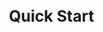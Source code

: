 ---
title: Quick Start
content-type: "api-doc"
order: 2

sections:
  - title: "Register as an API Client"
    anchor: "quick-start--register-api-client"
    content: |
      Request access by completing [this form]{{ connect.interest-form | strip }}. Once approved, you'll receive a `partner_id` and `partner_key` for authenticating your API calls.

  - title: "Obtain an Access Token"
    anchor: "quick-start--obtain-access-token"
    content: |
      After you receive your `partner_id` and `partner_key`, you'll need to obtain an access token. Calls to the API are authenticated with an access token associated with a Stitch account. Your application can get an access token in one of two ways:

        - By creating a [new Stitch client account](#generate-access-token-new-stitch-client), or
        - By using OAuth to get authorization to an [existing Stitch account](##existing-stitch-clients-oauth2)

        Either method will provide your application with an access token and a Stitch client ID. This information should be stored somewhere safe and passed into the header of every API request for the Stitch client's account. The token will never expire, but the user may revoke access at any time.

        Keep in mind that Stitch client accounts are both owned and managed by the users themselves. For more information on authenticating with the API, refer to the [Authentication guide]({{ api.authentication }}).

  - title: "Create a Destination"
    anchor: "quick-start--create-a-destination"
    content: |
      If you're providing a destination for the Stitch client's account, we recommend connecting the destination immediately after the account is created. This ensures that Stitch will have a place to load replicated data as soon as data sources are added.

      The first step to [creating a destination]({{ api.core-objects.destinations.create.anchor }}) is providing the attributes required for the destination's configuration, or form. These attributes are passed in the body of your request as the `connection` argument, along with the destination's `type`:

      ```curl
      curl -X POST {{ api.base-url }}{{ api.core-objects.destinations.create.name | flatify }}
           -H "Authorization: Bearer <ACCESS_TOKEN>" 
           -H "Content-Type: application/json"
           -d "{
                "type":"redshift",
                "connection": {
                  "host": "<HOST>",
                  "port": 5439,
                  "username": "<USERNAME>",
                  "database": "<DATABASE>",
                  "password": "<PASSWORD>",
                  "ssl": false
                  }
               }"
      ```

      Refer to the [Destination Form Properties object]({{ api.form-properties.destination-forms.section | flatify }}) to retrieve the attributes required for the `connection` argument for each destination type. **Note**: Each destination has its own unique configuration and set of form attributes.

  - title: "Create a Source"
    anchor: "quick-start--create-a-source"
    content: |
      Source creation is performed through a sequence of [connection steps]({{ api.data-structures.connection-steps.section }}). The required steps and the order of those steps are unique to the source type and are defined in its [Report Card]({{ api.data-structures.report-cards.section }}) object. All source creation, however, begins at the `form` step.

      {% capture tip-source-types %}
      Use the [Source Type endpoint]({{ api.core-objects.source-types.section }}) to prep for source creation. This endpoint contains information about the configuration process, including the required [Source Form Properties]({{ api.form-properties.source-forms.section }}) and expected properties within each connection step.<br><br>

      With this endpoint, you could dynamically generate a UI or initial setup forms for each source type you want to include in your application.
      {% endcapture %}

      {% include tip.html content=tip-source-types %}

      In the example below, we'll use the Source Types endpoint to retrieve the source form properties for HubSpot, which has a `type` of `platform.hubspot`.

    subsections:
      - title: "Get the Source's Report Card"
        anchor: "quick-start--get-hubspot-report-card"
        content: |
          Using the Source Types endpoint, retrieve the report card for `platform.hubspot`:

          ```curl
          curl -X GET {{ api.base-url}}{{ api.core-objects.source-types.base | flatify }}/platform.hubspot
               -H 'Authorization: Bearer <ACCESS_TOKEN>'
          ```

          The response, or the report card for `platform.hubspot`, will include HubSpot's [Source Form Properties]({{ api.core-objects.sources.create.anchor }}). These are the parameters that are required to complete a source's `form` step.

      - title: "Locate Required Form Properties in the Report Card"
        anchor: "quick-start--locate-form-properties"
        content: |
          Use the response from the previous step to locate the required properties for the `form` step.

          **Note**: You do not have to provide system-provided properties to create a source.

          ```json
          {  
             "type":"platform.hubspot",
             "current_step":1,
             "current_step_hints":{  
                "api":{  
                   "method":"POST",
                   "url":"{{ api.core-objects.sources.create.name | flatify }}"
                },
                "js":{  
                   "function":"addSource",
                   "options":{  
                      "type":"platform.hubspot"
                   }
                }
             },
             "steps":[  
                {  
                   "type":"form",                                 /* form step */
                   "properties":[
                      {  
                         "name":"image_version",                  /* system-provided property */
                         "required_to_be_fully_configured":true,
                         "provided":false,
                         "is_credential":false,
                         "system_provided":true
                      },
                      {  
                         "name":"frequency_in_minutes",           /* required property */
                         "required_to_be_fully_configured":true,
                         "provided":false,
                         "is_credential":false,
                         "system_provided":false
                      },
                      {  
                         "name":"start_date",                     /* required property */
                         "required_to_be_fully_configured":true,
                         "provided":false,
                         "is_credential":false,
                         "system_provided":false
                      }
                   ]
                },
                {  
                   "type":"oauth",
                   "properties":[...]
                },
                {  
                   "type":"discover_schema",
                   "properties":[ ]
                },
                {  
                   "type":"field_selection",
                   "properties":[ ]
                },
                {  
                   "type":"fully_configured",
                   "properties":[ ]
                }
             ]
          }
          ```

          For `platform.hubspot`, the `frequency_in_minutes` and `start_date` properties must be provided to complete the `form` step.

      - title: "Create the Source"
        anchor: "quick-start--create-source"
        content: |
          Now that the required `properties` for HubSpot have been retrieved, we can create the HubSpot source:

          ```curl
            curl -X POST {{ api.base-url}}{{ api.core-objects.sources.create.name | flatify }}
                 -H "Authorization: Bearer <ACCESS_TOKEN>" 
                 -H "Content-Type: application/json"
                 -d "{  
                         "type":"platform.hubspot",
                         "display_name":"HubSpot",
                         "properties":{  
                            "start_date":"2018-01-01T00:00:00Z",
                            "frequency_in_minutes":"360"
                         }
                      }"
            ```

          If successful, the API will return a `200 OK` status a [Source object]({{ api.core-objects.sources.object }}) with a `report_card` property:

          ```json
          {
             "properties":{
                "frequency_in_minutes":"30",
                "image_version":"1.latest",
                "start_date":"2018-01-01T00:00:00Z"
             },
             "updated_at":"2018-02-06T16:25:06Z",
             "check_job_name":null,
             "name":"hubspot",
             "type":"platform.hubspot",
             "deleted_at":null,
             "system_paused_at":null,
             "stitch_client_id":<ACCOUNT_ID>,
             "paused_at":null,
             "id":45612,                                          /* Source ID */
             "display_name":"HubSpot",
             "created_at":"2018-02-06T16:25:06Z",
             "report_card":{
                "type":"platform.hubspot",
                "current_step":2,
                "steps":[
                   {
                      "type":"form",
                      "properties":[
                         {
                            "name":"image_version",
                            "is_required":true,
                            "provided":true,
                            "is_credential":false,
                            "system_provided":true,
                            "json_schema":null
                         },
                         {
                            "name":"frequency_in_minutes",
                            "is_required":true,
                            "provided":true,
                            "is_credential":false,
                            "system_provided":false,
                            "json_schema":{
                               "type":"string",
                               "pattern":"^\\d+$"
                            }
                         },
                         {
                            "name":"start_date",
                            "is_required":true,
                            "provided":true,
                            "is_credential":false,
                            "system_provided":false,
                            "json_schema":{
                               "type":"string",
                               "pattern":"^\\d{4}-\\d{2}-\\d{2}T00:00:00Z$"
                            }
                         }
                      ]
                   },
                   {
                      "type":"oauth",
                      "properties":[
                         {
                            "name":"client_id",
                            "is_required":true,
                            "provided":false,
                            "is_credential":true,
                            "system_provided":true,
                            "json_schema":{
                               "type":"string"
                            }
                         },
                         {
                            "name":"client_secret",
                            "is_required":true,
                            "provided":false,
                            "is_credential":true,
                            "system_provided":true,
                            "json_schema":{
                               "type":"string"
                            }
                         },
                         {
                            "name":"redirect_uri",
                            "is_required":true,
                            "provided":false,
                            "is_credential":true,
                            "system_provided":true,
                            "json_schema":{
                               "type":"string",
                               "format":"uri"
                            }
                         },
                         {
                            "name":"refresh_token",
                            "is_required":true,
                            "provided":false,
                            "is_credential":true,
                            "system_provided":true,
                            "json_schema":{
                               "type":"string"
                            }
                         }
                      ]
                   },
                   {
                      "type":"discover_schema",
                      "properties":[ ]
                   },
                   {
                      "type":"field_selection",
                      "properties":[ ]
                   },
                   {
                      "type":"fully_configured",
                      "properties":[ ]
                   }
                ],
                "current_step_hints":{
                   "js":{
                      "function":"authorizeSource",
                      "options":{
                         "id":45612
                      }
                   }
                }
             }
          }
          ```

          After a source's form is created, the `report_card` object within the source should be used to complete its configuration. 

      - title: "Identify the Current Step"
        anchor: "quick-start--identify-current-step"
        content: | 
          The [Report Card]({{ api.data-structures.report-cards.section }}) object provides information about the steps required to configure the connection, their sequence, and the progress towards completing the steps.

          Looking at the report card for our HubSpot source, we can see that we're now on step `2` of configuration, which is the `oauth` step:

          ```json
          {
             "current_step_hints":{
                "js":{
                   "function":"authorizeSource",
                   "options":{
                      "id":45612
                   }
                }
             },
             "report_card":{
                "type":"platform.hubspot",
                "current_step":2,                                           /* Current step */
                "steps":[
                   {
                      "type":"form",
                      "properties":[ ... ]
                   },
                   {
                      "type":"oauth",
                      "properties":[
                         {
                            "name":"client_id",
                            "is_required":true,
                            "provided":false,
                            "is_credential":true,
                            "system_provided":true,
                            "json_schema":{
                               "type":"string"
                            }
                         },
                         {
                            "name":"client_secret",
                            "is_required":true,
                            "provided":false,
                            "is_credential":true,
                            "system_provided":true,
                            "json_schema":{
                               "type":"string"
                            }
                         },
                         {
                            "name":"redirect_uri",
                            "is_required":true,
                            "provided":false,
                            "is_credential":true,
                            "system_provided":true,
                            "json_schema":{
                               "type":"string",
                               "format":"uri"
                            }
                         },
                         {
                            "name":"refresh_token",
                            "is_required":true,
                            "provided":false,
                            "is_credential":true,
                            "system_provided":true,
                            "json_schema":{
                               "type":"string"
                            }
                         }
                      ]
                   },
                   {
                      "type":"discover_schema",
                      "properties":[ ]
                   },
                   {
                      "type":"field_selection",
                      "properties":[ ]
                   },
                   {
                      "type":"fully_configured",
                      "properties":[ ]
                   }
                ]
             }
          }
          ```

          Now that we know what step we need to complete next, we can use the [`current_step_hints`]({{ api.data-structures.current-step-hints.section }}) object to identify how to complete the step:

          ```json
          {
             "current_step_hints":{
                "js":{
                   "function":"authorizeSource",
                   "options":{
                      "id":45612
                   }
                }
             }
          }
          ```

          In this case, we need to use [Stitch.js]({{ js.section | prepend: site.baseurl | flatify }}) to initiate and complete the OAuth step required for `platform.hubspot`:

          - The `function` attribute contains the Stitch.js function required to complete the step, and
          - The `options` object contains the source's ID, which we need to pass to Stitch.js to complete the OAuth flow


  - title: "Use Stitch.js to Complete Source Configuration"
    anchor: "quick-start--stitch-js-complete-configuration"
    content: |
      To initiate the OAuth flow, use the [`authorizeSource`]({{ js.section | prepend: site.baseurl | append: js.authorize-a-source.section | flatify }}) function in the Stitch.js library. This function expects an `options` argument containing the source's `id`:

      ```javascript
      Stitch.authorizeSource({
          "id": 45612
      }).then((result) => {
          console.log(`Integration created, type=${result.type}, id=${result.id}`);
      }).catch((error) => {
          console.log("Integration not created.", error);
      });
      ```

      This function will send the user to Stitch, where they will be prompted to sign into their Stitch account and grant access to HubSpot.

      After the user grants access, Stitch will automatically prompt the user to complete the remaining steps to configure the source, including selecting table and field selection.

---